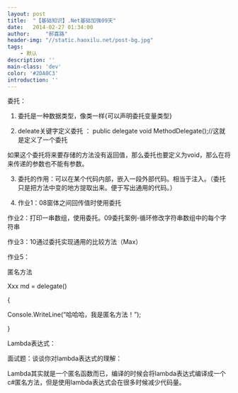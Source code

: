 ```yaml
---
layout: post
title:  "【基础知识】.Net基础加强09天"
date:   2014-02-27 01:34:00
author:     "郝喜路"
header-img: "//static.haoxilu.net/post-bg.jpg"
tags:
    - 默认
description: ''
main-class: 'dev'
color: '#2DA0C3'
introduction: ''
---
```

委托：

1. 委托是一种数据类型，像类一样{可以声明委托变量类型}

2. deleate关键字定义委托 ： public delegate void MethodDelegate();//这就是定义了一个委托

如果这个委托将来要存储的方法没有返回值，那么委托也要定义为void，那么在将来传递的参数也不能有参数。

3. 委托的作用：可以在某个代码内部，嵌入一段外部代码。相当于注入。（委托只是把方法中变的地方提取出来。便于写出通用的代码。）

4. 作业1：08窗体之间回传值时使用委托

作业2：打印一串数组，使用委托。09委托案例-循环修改字符串数组中的每个字符串

作业3：10通过委托实现通用的比较方法（Max）

作业5：

匿名方法

Xxx md = delegate()

{

Console.WriteLine(“哈哈哈，我是匿名方法！”);

}

Lambda表达式：

面试题：谈谈你对lambda表达式的理解：

Lambda其实就是一个匿名函数而已，编译的时候会将lambda表达式编译成一个c#匿名方法，但是使用lambda表达式会在很多时候减少代码量。

